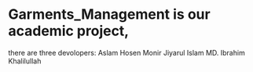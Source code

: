 # Garments_Management is our academic project,
there are three devolopers:
Aslam Hosen Monir
Jiyarul Islam
MD. Ibrahim Khalilullah
